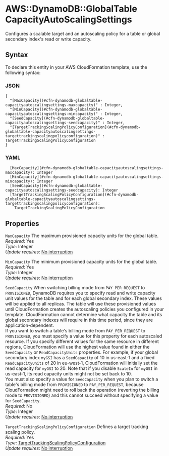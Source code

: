 # AWS::DynamoDB::GlobalTable CapacityAutoScalingSettings<a name="aws-properties-dynamodb-globaltable-capacityautoscalingsettings"></a>

Configures a scalable target and an autoscaling policy for a table or global secondary index's read or write capacity\.

## Syntax<a name="aws-properties-dynamodb-globaltable-capacityautoscalingsettings-syntax"></a>

To declare this entity in your AWS CloudFormation template, use the following syntax:

### JSON<a name="aws-properties-dynamodb-globaltable-capacityautoscalingsettings-syntax.json"></a>

```
{
  "[MaxCapacity](#cfn-dynamodb-globaltable-capacityautoscalingsettings-maxcapacity)" : Integer,
  "[MinCapacity](#cfn-dynamodb-globaltable-capacityautoscalingsettings-mincapacity)" : Integer,
  "[SeedCapacity](#cfn-dynamodb-globaltable-capacityautoscalingsettings-seedcapacity)" : Integer,
  "[TargetTrackingScalingPolicyConfiguration](#cfn-dynamodb-globaltable-capacityautoscalingsettings-targettrackingscalingpolicyconfiguration)" : TargetTrackingScalingPolicyConfiguration
}
```

### YAML<a name="aws-properties-dynamodb-globaltable-capacityautoscalingsettings-syntax.yaml"></a>

```
  [MaxCapacity](#cfn-dynamodb-globaltable-capacityautoscalingsettings-maxcapacity): Integer
  [MinCapacity](#cfn-dynamodb-globaltable-capacityautoscalingsettings-mincapacity): Integer
  [SeedCapacity](#cfn-dynamodb-globaltable-capacityautoscalingsettings-seedcapacity): Integer
  [TargetTrackingScalingPolicyConfiguration](#cfn-dynamodb-globaltable-capacityautoscalingsettings-targettrackingscalingpolicyconfiguration):
    TargetTrackingScalingPolicyConfiguration
```

## Properties<a name="aws-properties-dynamodb-globaltable-capacityautoscalingsettings-properties"></a>

`MaxCapacity` <a name="cfn-dynamodb-globaltable-capacityautoscalingsettings-maxcapacity"></a>
The maximum provisioned capacity units for the global table\.  
_Required_: Yes  
_Type_: Integer  
_Update requires_: [No interruption](https://docs.aws.amazon.com/AWSCloudFormation/latest/UserGuide/using-cfn-updating-stacks-update-behaviors.html#update-no-interrupt)

`MinCapacity` <a name="cfn-dynamodb-globaltable-capacityautoscalingsettings-mincapacity"></a>
The minimum provisioned capacity units for the global table\.  
_Required_: Yes  
_Type_: Integer  
_Update requires_: [No interruption](https://docs.aws.amazon.com/AWSCloudFormation/latest/UserGuide/using-cfn-updating-stacks-update-behaviors.html#update-no-interrupt)

`SeedCapacity` <a name="cfn-dynamodb-globaltable-capacityautoscalingsettings-seedcapacity"></a>
When switching billing mode from `PAY_PER_REQUEST` to `PROVISIONED`, DynamoDB requires you to specify read and write capacity unit values for the table and for each global secondary index\. These values will be applied to all replicas\. The table will use these provisioned values until CloudFormation creates the autoscaling policies you configured in your template\. CloudFormation cannot determine what capacity the table and its global secondary indexes will require in this time period, since they are application\-dependent\.  
If you want to switch a table's billing mode from `PAY_PER_REQUEST` to `PROVISIONED`, you must specify a value for this property for each autoscaled resource\. If you specify different values for the same resource in different regions, CloudFormation will use the highest value found in either the `SeedCapacity` or `ReadCapacityUnits` properties\. For example, if your global secondary index `myGSI` has a `SeedCapacity` of 10 in us\-east\-1 and a fixed `ReadCapacityUnits` of 20 in eu\-west\-1, CloudFormation will initially set the read capacity for `myGSI` to 20\. Note that if you disable `ScaleIn` for `myGSI` in us\-east\-1, its read capacity units might not be set back to 10\.  
You must also specify a value for `SeedCapacity` when you plan to switch a table's billing mode from `PROVISIONED` to `PAY_PER_REQUEST`, because CloudFormation might need to roll back the operation \(reverting the billing mode to `PROVISIONED`\) and this cannot succeed without specifying a value for `SeedCapacity`\.  
_Required_: No  
_Type_: Integer  
_Update requires_: [No interruption](https://docs.aws.amazon.com/AWSCloudFormation/latest/UserGuide/using-cfn-updating-stacks-update-behaviors.html#update-no-interrupt)

`TargetTrackingScalingPolicyConfiguration` <a name="cfn-dynamodb-globaltable-capacityautoscalingsettings-targettrackingscalingpolicyconfiguration"></a>
Defines a target tracking scaling policy\.  
_Required_: Yes  
_Type_: [TargetTrackingScalingPolicyConfiguration](aws-properties-dynamodb-globaltable-targettrackingscalingpolicyconfiguration.md)  
_Update requires_: [No interruption](https://docs.aws.amazon.com/AWSCloudFormation/latest/UserGuide/using-cfn-updating-stacks-update-behaviors.html#update-no-interrupt)
